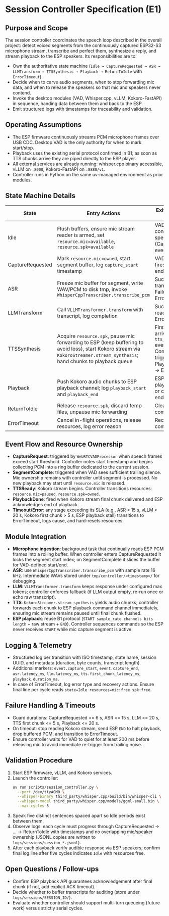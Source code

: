 # Session Controller Specification (E1)

## Purpose and Scope
The session controller coordinates the speech loop described in the overall project: detect voiced segments from the continuously captured ESP32-S3 microphone stream, transcribe and perfect them, synthesize a reply, and stream playback to the ESP speakers. Its responsibilities are to:
- Own the authoritative state machine (`Idle → CaptureRequested → ASR → LLMTransform → TTSSynthesis → Playback → ReturnToIdle` with `ErrorTimeout`).
- Decide when to carve audio segments, when to stop forwarding mic data, and when to release the speakers so that mic and speakers never contend.
- Invoke the desktop modules (VAD, Whisper.cpp, vLLM, Kokoro-FastAPI) in sequence, handing data between them and back to the ESP.
- Emit structured logs with timestamps for traceability and validation.

## Operating Assumptions
- The ESP firmware continuously streams PCM microphone frames over USB CDC. Desktop VAD is the only authority for when to mark start/stop.
- Playback uses the existing serial protocol confirmed in B1; as soon as TTS chunks arrive they are piped directly to the ESP player.
- All external services are already running: whisper.cpp binary accessible, vLLM on `:8000`, Kokoro-FastAPI on `:8880/v1`.
- Controller runs in Python on the same uv-managed environment as prior modules.

## State Machine Details
| State | Entry Actions | Exit Condition / Event | Next State |
|-------|---------------|-------------------------|------------|
| Idle | Flush buffers, ensure mic stream reader is armed, set `resource.mic=available`, `resource.spk=available` | VAD detects consecutive speech frames (CaptureRequest event) | CaptureRequested |
| CaptureRequested | Mark `resource.mic=owned`, start segment buffer, log `capture_start` timestamp | VAD stop trigger fires (segment end) or timeout | ASR (if segment) / ErrorTimeout |
| ASR | Freeze mic buffer for segment, write WAV/PCM to disk tmp, invoke `WhisperCppTranscriber.transcribe_pcm` | Success → transcript ready; Failure → ErrorTimeout | LLMTransform / ErrorTimeout |
| LLMTransform | Call `VLLMTransformer.transform` with transcript, log completion | Success → text ready; Failure → ErrorTimeout | TTSSynthesis / ErrorTimeout |
| TTSSynthesis | Acquire `resource.spk`, pause mic forwarding to ESP (keep buffering to avoid loss), start Kokoro stream via `KokoroStreamer.stream_synthesis`; hand chunks to playback queue | First chunk arrives (log `tts_first_chunk` event). Completion triggers Playback. Errors → ErrorTimeout | Playback / ErrorTimeout |
| Playback | Push Kokoro audio chunks to ESP playback channel; log `playback_start` and `playback_end` | ESP signals playback done or chunk stream ends | ReturnToIdle |
| ReturnToIdle | Release `resource.spk`, discard temp files, unpause mic forwarding | Clean-up complete | Idle |
| ErrorTimeout | Cancel in-flight operations, release resources, log error reason | Recovery complete | Idle |

## Event Flow and Resource Ownership
- **CaptureRequest**: triggered by `WebRTCVADProcessor` when speech frames exceed start threshold. Controller notes start timestamp and begins collecting PCM into a ring buffer dedicated to the current session.
- **SegmentComplete**: triggered when VAD sees sufficient trailing silence. Mic ownership remains with controller until segment is processed. No new playback may start until `resource.mic` is released.
- **TTSReady**: Kokoro stream begins. Controller transitions resources: `resource.mic=paused`, `resource.spk=owned`.
- **PlaybackDone**: fired when Kokoro stream final chunk delivered and ESP acknowledges end of playback.
- **Timeout/Error**: any stage exceeding its SLA (e.g., ASR > 15 s, vLLM > 20 s, Kokoro first chunk > 5 s, ESP playback stall) transitions to ErrorTimeout, logs cause, and hard-resets resources.

## Module Integration
- **Microphone ingestion**: background task that continually reads ESP PCM frames into a rolling buffer. When controller enters CaptureRequested it locks the segment start index; on SegmentComplete it slices the buffer for VAD-defined start/end.
- **ASR**: use `WhisperCppTranscriber.transcribe_pcm` with sample rate 16 kHz. Intermediate WAVs stored under `tmp/controller/<timestamp>/` for debugging.
- **LLM**: `VLLMTransformer.transform` keeps response under configured max tokens; controller enforces fallback (if LLM output empty, re-run once or echo raw transcript).
- **TTS**: `KokoroStreamer.stream_synthesis` yields audio chunks; controller forwards each chunk to ESP playback command channel immediately, ensuring mic stream remains paused until final chunk flushed.
- **ESP playback**: reuse B1 protocol (`START sample_rate channels bits length` + raw stream + `END`). Controller sequences commands so the ESP never receives `START` while mic capture segment is active.

## Logging & Telemetry
- Structured log per transition with ISO timestamp, state name, session UUID, and metadata (duration, byte counts, transcript length).
- Additional markers: `event.capture_start`, `event.capture_end`, `asr.latency_ms`, `llm.latency_ms`, `tts.first_chunk_latency_ms`, `playback.duration_ms`.
- In case of ErrorTimeout, log error type and recovery actions. Ensure final line per cycle reads `state=Idle resources=mic:free spk:free`.

## Failure Handling & Timeouts
- Guard durations: CaptureRequested <= 6 s, ASR <= 15 s, LLM <= 20 s, TTS first chunk <= 5 s, Playback <= 20 s.
- On timeout: stop reading Kokoro stream, send ESP `END` to halt playback, drop buffered PCM, and transition to ErrorTimeout.
- Ensure controller waits for VAD to quiet for at least 200 ms before releasing mic to avoid immediate re-trigger from trailing noise.

## Validation Procedure
1. Start ESP firmware, vLLM, and Kokoro services.
2. Launch the controller:
   ```bash
   uv run scripts/session_controller.py \
     --port /dev/ttyACM0 \
     --whisper-binary third_party/whisper.cpp/build/bin/whisper-cli \
     --whisper-model third_party/whisper.cpp/models/ggml-small.bin \
     --max-cycles 5
   ```
3. Speak five distinct sentences spaced apart so Idle periods exist between them.
4. Observe logs: each cycle must progress through CaptureRequested → ... → ReturnToIdle with timestamps and no overlapping mic/speaker ownership (JSONL copies are written to `logs/sessions/session_*.jsonl`).
5. After each playback verify audible response via ESP speakers; confirm final log line after five cycles indicates `Idle` with resources free.

## Open Questions / Follow-ups
- Confirm ESP playback API guarantees acknowledgement after final chunk (if not, add explicit ACK timeout).
- Decide whether to buffer transcripts for auditing (store under `logs/sessions/SESSION_ID/`).
- Evaluate whether controller should support multi-turn queueing (future work) versus strictly serial cycles.
